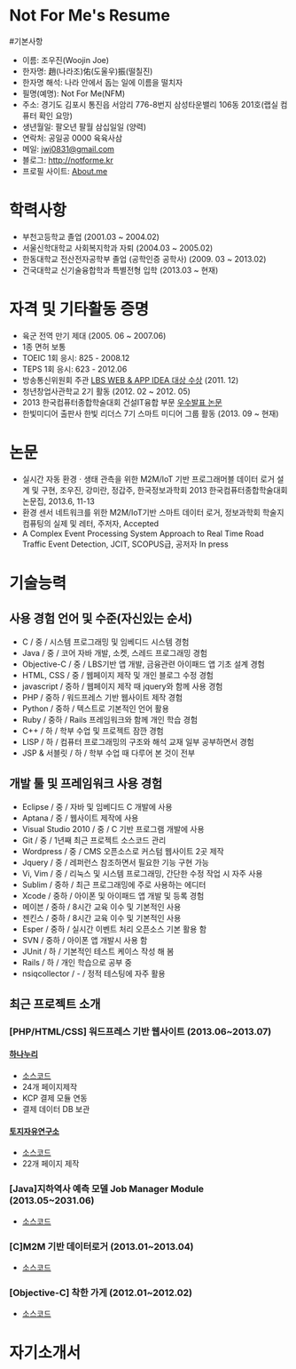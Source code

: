 Not For Me's Resume
=====
#기본사항
- 이름: 조우진(Woojin Joe)
- 한자명: 趙(나라조)佑(도울우)振(떨칠진)
- 한자명 해석: 나라 안에서 돕는 일에 이름을 떨치자
- 필명(예명): Not For Me(NFM)
- 주소: 경기도 김포시 통진읍 서암리 776-8번지 삼성타운밸리 106동 201호(랩실 컴퓨터 확인 요망)
- 생년월일: 팔오년 팔월 삼십일일 (양력)
- 연락처: 공일공 0000 육육사삼
- 메일: jwj0831@gmail.com
- 블로그: http://notforme.kr
- 프로필 사이트: [About.me](http://about.me/notforme)

# 학력사항
- 부천고등학교 졸업 (2001.03 ~ 2004.02)
- 서울신학대학교 사회복지학과 자퇴 (2004.03 ~ 2005.02)
- 한동대학교 전산전자공학부 졸업 (공학인증 공학사) (2009. 03 ~ 2013.02)
- 건국대학교 신기술융합학과 특별전형 입학 (2013.03 ~ 현재)


# 자격 및 기타활동 증명
- 육군 전역 만기 제대 (2005. 06 ~ 2007.06)
- 1종 면허 보통
- TOEIC 1회 응시: 825 - 2008.12
- TEPS 1회 응시: 623 - 2012.06
- 방송통신위원회 주관 [LBS WEB & APP IDEA 대상 수상](http://news.naver.com/main/read.nhn?mode=LSD&mid=sec&sid1=105&oid=001&aid=0005434845) (2011. 12)
- 청년창업사관학교 2기 활동 (2012. 02 ~ 2012. 05)
- 2013 한국컴퓨터종합학술대회 건설IT융합 부문 [우수발표 논문](http://www.notforme.kr/jthkhhjwj/wp-content/uploads/2013/02/data-logger-paper.pdf)
- 한빛미디어 출판사 한빛 리더스 7기 스마트 미디어 그룹 활동 (2013. 09 ~ 현재)

# 논문
- 실시간 자동 환경ㆍ생태 관측을 위한 M2M/IoT 기반 프로그래머블 데이터 로거 설계 및 구현, 조우진, 강미란, 정갑주, 한국정보과학회 2013 한국컴퓨터종합학술대회 논문집, 2013.6, 11-13
- 환경 센서 네트워크를 위한 M2M/IoT기반 스마트 데이터 로거, 정보과학회 학술지 컴퓨팅의 실제 및 레터, 주저자, Accepted
- A Complex Event Processing System Approach to Real Time Road Traffic Event Detection, JCIT, SCOPUS급, 공저자 In press

# 기술능력

## 사용 경험 언어 및 수준(자신있는 순서)
- C / 중 / 시스템 프로그래밍 및 임베디드 시스템 경험
- Java / 중 / 코어 자바 개발, 소켓, 스레드 프로그래밍 경험
- Objective-C / 중 / LBS기반 앱 개발, 금융관련 아이패드 앱 기초 설계 경험
- HTML, CSS / 중 / 웹페이지 제작 및 개인 블로그 수정 경험
- javascript / 중하 / 웹페이지 제작 때 jquery와 함께 사용 경험
- PHP / 중하 / 워드프레스 기반 웹사이트 제작 경험
- Python / 중하 / 텍스트로 기본적인 언어 활용
- Ruby / 중하 / Rails 프레임워크와 함께 개인 학습 경험
- C++ / 하 / 학부 수업 및 프로젝트 잠깐 경험
- LISP / 하 / 컴퓨터 프로그래밍의 구조와 해석 교재 일부 공부하면서 경험
- JSP & 서블릿 / 하 / 학부 수업 때 다루어 본 것이 전부

## 개발 툴 및 프레임워크 사용 경험
- Eclipse / 중 / 자바 및 임베디드 C 개발에 사용
- Aptana / 중 / 웹사이트 제작에 사용
- Visual Studio 2010 / 중 / C 기반 프로그램 개발에 사용
- Git / 중 / 1년째 최근 프로젝트 소스코드 관리
- Wordpress / 중 / CMS 오픈소스로 커스텀 웹사이트 2곳 제작
- Jquery / 중 / 레퍼런스 참조하면서 필요한 기능 구현 가능
- Vi, Vim / 중 / 리눅스 및 시스템 프로그래밍, 간단한 수정 작업 시 자주 사용
- Sublim / 중하 / 최근 프로그래밍에 주로 사용하는 에디터
- Xcode / 중하 / 아이폰 및 아이패드 앱 개발 및 등록 경험
- 메이븐 / 중하 / 8시간 교육 이수 및 기본적인 사용
- 젠킨스 / 중하 / 8시간 교육 이수 및 기본적인 사용
- Esper / 중하 / 실시간 이벤트 처리 오픈소스 기본 활용 함
- SVN / 중하 / 아이폰 앱 개발시 사용 함
- JUnit / 하 / 기본적인 테스트 케이스 작성 해 봄
- Rails / 하 / 개인 학습으로 공부 중
- nsiqcollector / - / 정적 테스팅에 자주 활용

## 최근 프로젝트 소개
### [PHP/HTML/CSS] 워드프레스 기반 웹사이트 (2013.06~2013.07)
#### [하나누리](http://www.hananuri.org/)
- [소스코드](https://github.com/jwj0831/hananuri-theme)
- 24개 페이지제작
- KCP 결제 모듈 연동
- 결제 데이터 DB 보관

#### [토지자유연구소](http://landliberty.or.kr/)
- [소스코드](https://github.com/jwj0831/landliberty-theme)
- 22개 페이지 제작

### [Java]지하역사 예측 모델 Job Manager Module (2013.05~2031.06)
- [소스코드](https://github.com/jwj0831/jobmanager)

### [C]M2M 기반 데이터로거 (2013.01~2013.04)
- [소스코드](https://github.com/jwj0831/m2m-smartlogger)

### [Objective-C] 착한 가게 (2012.01~2012.02)
- [소스코드](https://github.com/jwj0831/ethicalshop)


# 자기소개서
